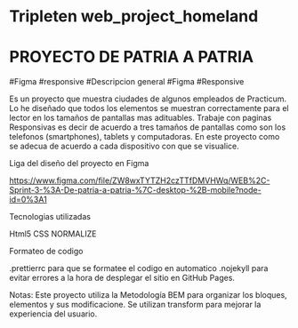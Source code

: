 # Tripleten web_project_homeland

# PROYECTO DE PATRIA A PATRIA

#Figma
#responsive
#Descripcion general
#Figma
#Responsive

Es un proyecto que muestra ciudades de algunos empleados de Practicum. Lo he diseñado que todos los elementos se muestran correctamente para el lector en los tamaños de pantallas mas adituables. Trabaje con paginas Responsivas es decir de acuerdo a tres tamaños de pantallas como son los telefonos (smartphones), tablets y computadoras. En este proyecto como se adecua de acuerdo a cada dispositivo con que se visualice.

Liga del diseño del proyecto en Figma

https://www.figma.com/file/ZW8wxTYTZH2czTTfDMVHWq/WEB%2C-Sprint-3-%3A-De-patria-a-patria-%7C-desktop-%2B-mobile?node-id=0%3A1

Tecnologias utilizadas

Html5
CSS
NORMALIZE

Formateo de codigo

.prettierrc para que se formatee el codigo en automatico
.nojekyll para evitar errores a la hora de desplegar el sitio en GitHub Pages.

Notas:
Este proyecto utiliza la Metodología BEM para organizar los bloques, elementos y sus modificacione. Se utilizan transform para mejorar la experiencia del usuario.
